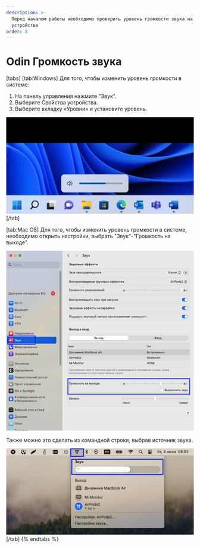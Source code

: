 ```yaml
---
description: >-
  Перед началом работы необходимо проверить уровень громкости звука на
  устройстве
order: 8
---
```


# Odin Громкость звука



[tabs]
[tab:Windows]
Для того, чтобы изменить уровень громкости в системе:

1. На панель управления нажмите "Звук".
2. Выберите Свойства устройства.
3. Выберите вкладку «Уровни» и установите уровень.

![](<../.gitbook/assets/image (262).png>)
[/tab]

[tab:Mac OS]
Для того, чтобы изменить уровень громкости в системе, необходимо открыть настройки, выбрать "Звук"-"Громкость на выходе".

![](<../.gitbook/assets/image (260).png>)

Также можно это сделать из командной строки, выбрав источник звука.

![](<../.gitbook/assets/image (261).png>)
[/tab]
{% endtabs %}
